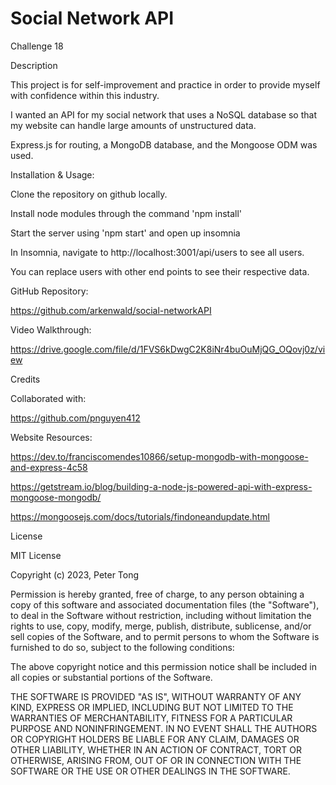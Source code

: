 # Social Network API
Challenge 18

Description

This project is for self-improvement and practice in order to provide myself with confidence within this industry.

I wanted an API for my social network that uses a NoSQL database so that my website can handle large amounts of unstructured data.

Express.js for routing, a MongoDB database, and the Mongoose ODM was used.

Installation & Usage:

Clone the repository on github locally.

Install node modules through the command 'npm install'

Start the server using 'npm start' and open up insomnia

In Insomnia, navigate to http://localhost:3001/api/users to see all users. 

You can replace users with other end points to see their respective data.

GitHub Repository:

https://github.com/arkenwald/social-networkAPI

Video Walkthrough:

https://drive.google.com/file/d/1FVS6kDwgC2K8iNr4buOuMjQG_OQovj0z/view

Credits

Collaborated with:

https://github.com/pnguyen412

Website Resources:

https://dev.to/franciscomendes10866/setup-mongodb-with-mongoose-and-express-4c58

https://getstream.io/blog/building-a-node-js-powered-api-with-express-mongoose-mongodb/

https://mongoosejs.com/docs/tutorials/findoneandupdate.html

License

MIT License

Copyright (c) 2023, Peter Tong

Permission is hereby granted, free of charge, to any person obtaining a copy of this software and associated documentation files (the "Software"), to deal in the Software without restriction, including without limitation the rights to use, copy, modify, merge, publish, distribute, sublicense, and/or sell copies of the Software, and to permit persons to whom the Software is furnished to do so, subject to the following conditions:

The above copyright notice and this permission notice shall be included in all copies or substantial portions of the Software.

THE SOFTWARE IS PROVIDED "AS IS", WITHOUT WARRANTY OF ANY KIND, EXPRESS OR IMPLIED, INCLUDING BUT NOT LIMITED TO THE WARRANTIES OF MERCHANTABILITY, FITNESS FOR A PARTICULAR PURPOSE AND NONINFRINGEMENT. IN NO EVENT SHALL THE AUTHORS OR COPYRIGHT HOLDERS BE LIABLE FOR ANY CLAIM, DAMAGES OR OTHER LIABILITY, WHETHER IN AN ACTION OF CONTRACT, TORT OR OTHERWISE, ARISING FROM, OUT OF OR IN CONNECTION WITH THE SOFTWARE OR THE USE OR OTHER DEALINGS IN THE SOFTWARE.
